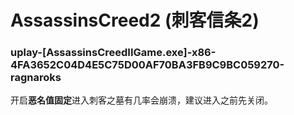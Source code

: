 # AssassinsCreed2 (刺客信条2)

### uplay-[AssassinsCreedIIGame.exe]-x86-4FA3652C04D4E5C75D00AF70BA3FB9C9BC059270-ragnaroks
开启**恶名值固定**进入刺客之墓有几率会崩溃，建议进入之前先关闭。